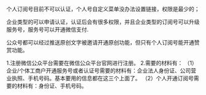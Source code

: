 

个人订阅号目前不可以认证，个人号自定义菜单没办法设置链接，权限是最少的；

企业类型的可以申请认证，认证后会有很多权限，并且企业类型的订阅号可以升级服务号，服务号可以开通微信支付.

公众号都可以经过推送原创文字被邀请开通原创功能，但只有个人订阅号能开通赞赏功能。





1.注册微信公众平台需要在微信公众平台官网进行注册。
2.需要的材料有：
（1）企业/个体工商户开通服务号或者认证号需要的材料有：企业法人身份证、公司营业执照、手机号码。基本要用的信息都在这三个上面了。
（2）个人开通订阅号需要的材料有：身份证、手机号码。